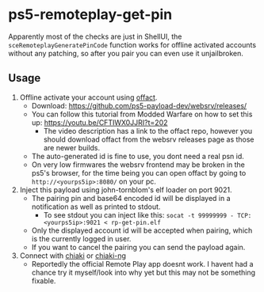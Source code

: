 # ps5-remoteplay-get-pin

Apparently most of the checks are just in ShellUI, the `sceRemoteplayGeneratePinCode` function works for offline activated accounts without any patching, so after you pair you can even use it unjailbroken.

## Usage
1. Offline activate your account using [offact](https://github.com/ps5-payload-dev/offact).
    - Download: https://github.com/ps5-payload-dev/websrv/releases/
    - You can follow this tutorial from Modded Warfare on how to set this up: https://youtu.be/CFTIWX0JJRI?t=202
        - The video description has a link to the offact repo, however you should download offact from the websrv releases page as those are newer builds.
    - The auto-generated id is fine to use, you dont need a real psn id.
    - On very low firmwares the websrv frontend may be broken in the ps5's browser, for the time being you can open offact by going to `http://<yourps5ip>:8080/` on your pc.
2. Inject this payload using john-tornblom's elf loader on port 9021.
    - The pairing pin and base64 encoded id will be displayed in a notification as well as printed to stdout.
        - To see stdout you can inject like this: `socat -t 99999999 - TCP:<yourps5ip>:9021 < rp-get-pin.elf`
    - Only the displayed account id will be accepted when pairing, which is the currently logged in user.
    - If you want to cancel the pairing you can send the payload again.
3. Connect with [chiaki](https://sr.ht/~thestr4ng3r/chiaki/) or [chiaki-ng](https://streetpea.github.io/chiaki-ng/)
    - Reportedly the official Remote Play app doesnt work. I havent had a chance try it myself/look into why yet but this may not be something fixable.
